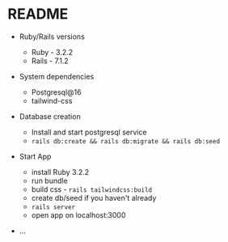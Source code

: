 # README

* Ruby/Rails versions
  - Ruby - 3.2.2
  - Rails - 7.1.2

* System dependencies
  - Postgresql@16
  - tailwind-css 

* Database creation
  - Install and start postgresql service
  - `rails db:create && rails db:migrate && rails db:seed`

* Start App
  - install Ruby 3.2.2
  - run bundle
  - build css - `rails tailwindcss:build`
  - create db/seed if you haven't already
  - `rails server`
  - open app on localhost:3000


* ...
